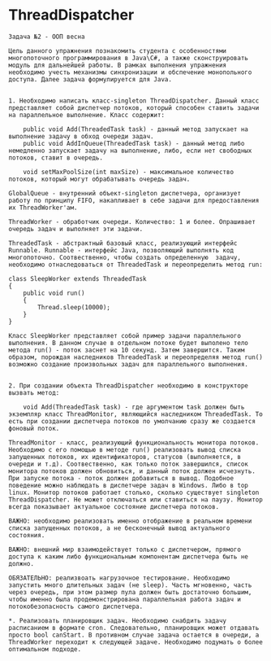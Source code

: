 # ThreadDispatcher
	Задача №2 - ООП весна

    Цель данного упражнения познакомить студента с особенностями многопоточного программирования в Java\С#, а также сконструировать модуль для дальнейшей работы. В рамках выполнения упражнения необходимо учесть механизмы синхронизации и обспечение монопольного доступа. Далее задача формулируется для Java.


    1. Необходимо написать класс-singleton ThreadDispatcher. Данный класс представляет собой диспетчер потоков, который способен ставить задачи на параллельное выполнение. Класс содержит:

		public void Add(ThreadedTask task) - данный метод запускает на выполнение задачу в обход очереди задач.
		public void AddInQueue(ThreadedTask task) - данный метод либо немедленно запускает задачу на выполнение, либо, если нет свободных потоков, ставит в очередь. 
		
		void setMaxPoolSize(int maxSize) - максимальное количество потоков, который могут обрабатывать очередь задач.
		
    GlobalQueue - внутренний объект-singleton диспетчера, организует работу по принципу FIFO, накапливает в себе задачи для предоставления их ThreadWorker'ам.
		
	ThreadWorker - обработчик очереди. Количество: 1 и более. Опрашивает очередь задач и выполняет эти задачи.	

	ThreadedTask - абстрактный базовый класс, реализующий интерфейс Runnable. Runnable - интерфейс Java, позволяющий выполнять код многопоточно. Соотвественно, чтобы создать определенную 	задачу, необходимо отнаследоваться от ThreadedTask и переопределить метод run:

	class SleepWorker extends ThreadedTask 
	{
		public void run()
		{
			Thread.sleep(10000);
		}
	}

    Класс SleepWorker представляет собой пример задачи параллельного выполнения. В данном случае в отдельном потоке будет выполено тело метода run() - поток заснет на 10 секунд. Затем завершится. Таким образом, порождая	наследников ThreadedTask и переопределяя метод run() возможно создание произвольных задач для параллельного выполнения.


    2. При создании объекта ThreadDispatcher необходимо в конструкторе вызвать метод:
		
		void Add(ThreadedTask task) - где аргументом task должен быть экземпляр класс ThreadMonitor, являющийся наследником ThreadedTask. То есть при создании диспетчера потоков по умолчанию сразу же создается фоновый поток. 

	ThreadMonitor - класс, реализующий функциональность монитора потоков. Необходимо с его помощью в методе run() реализовать вывод списка запущенных потоков, их идентификаторов, статусов (выполняется, в очереди и т.д). Соотвественно, как только поток завершился, список монитора потоков должен обновиться, и данный поток должен исчезнуть. При запуске потока - поток должен добавиться в вывод. Подобное поведение можно наблюдать в диспетчере задач в Windows. Либо в top linux. Монитор потоков работает столько, сколько существует singleton ThreadDispatcher. Не может отключаться или ставиться на паузу. Монитор всегда показывает актуальное состояние диспетчера потоков.

	ВАЖНО: необходимо реализовать именно отображение в реальном времени списка запущенных потоков, а не бесконечный вывод актуального состояния. 

	ВАЖНО: внешний мир взаимодействует только с диспетчером, прямого доступа к каким либо функциональным компонентам диспетчера быть не должно.
	
	ОБЯЗАТЕЛЬНО: реализвоать нагрузочное тестирование. Необходимо запустить много длительных задач (не sleep). Часть мгновенно, часть через очередь, при этом размер пула должен быть достаточно большим, чтобы именно была продемонстрирована параллельная работа задач и потокобезопасность самого диспетчера.  

	*. Реализовать планировщик задач. Необходимо снабдить задачу расписанием в формате cron. Следовательно, планировщик может отдавать просто bool canStart. В противном случае задача остается в очереди, а ThreadWorker переходит к следующей задаче. Необходимо подумать о более оптимальном подходе.


